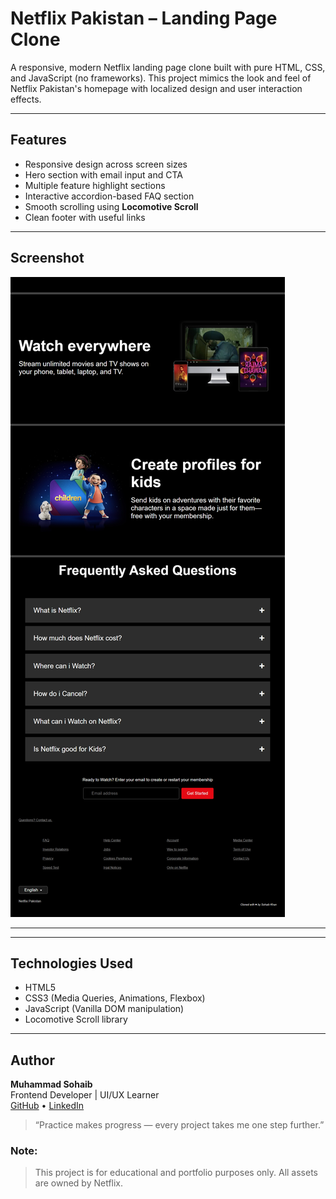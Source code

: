 #  Netflix Pakistan – Landing Page Clone

A responsive, modern Netflix landing page clone built with pure HTML, CSS, and JavaScript (no frameworks). This project mimics the look and feel of Netflix Pakistan's homepage with localized design and user interaction effects.

---

##  Features

- Responsive design across screen sizes
- Hero section with email input and CTA
- Multiple feature highlight sections
- Interactive accordion-based FAQ section
- Smooth scrolling using **Locomotive Scroll**
- Clean footer with useful links

---

## Screenshot

![Netflix Hero](./image.png)

---


---

##  Technologies Used

- HTML5
- CSS3 (Media Queries, Animations, Flexbox)
- JavaScript (Vanilla DOM manipulation)
- Locomotive Scroll library

---

##  Author

**Muhammad Sohaib**  
Frontend Developer | UI/UX Learner  
[GitHub](https://github.com/sohaibkundi2) • [LinkedIn](https://linkedin.com/in/sohaibkundi2)

> “Practice makes progress — every project takes me one step further.”

### Note:

> This project is for educational and portfolio purposes only. All assets are owned by Netflix.